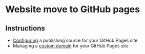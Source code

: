 # Website move to GitHub pages

## Instructions

- [Configuring](https://docs.github.com/en/pages/getting-started-with-github-pages/configuring-a-publishing-source-for-your-github-pages-site) a publishing source for your GitHub Pages site
- Managing a [custom domain](https://docs.github.com/en/pages/configuring-a-custom-domain-for-your-github-pages-site/managing-a-custom-domain-for-your-github-pages-site) for your GitHub Pages site
